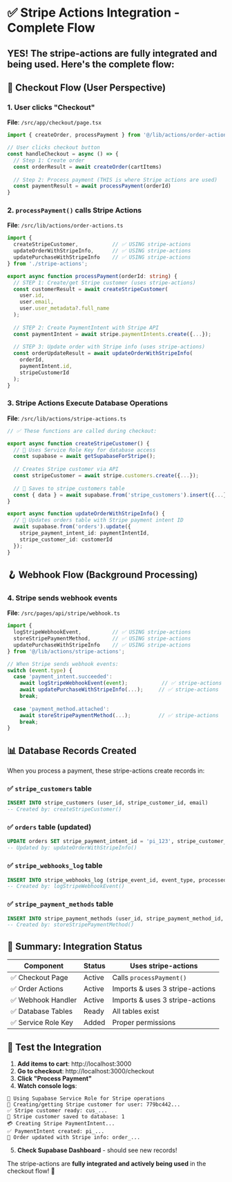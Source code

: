 # ✅ Stripe Actions Integration - Complete Flow

## **YES!** The stripe-actions are fully integrated and being used. Here's the complete flow:

## 🛒 **Checkout Flow (User Perspective)**

### 1. User clicks "Checkout" 
**File**: `/src/app/checkout/page.tsx`
```typescript
import { createOrder, processPayment } from '@/lib/actions/order-actions'

// User clicks checkout button
const handleCheckout = async () => {
  // Step 1: Create order
  const orderResult = await createOrder(cartItems)
  
  // Step 2: Process payment (THIS is where Stripe actions are used)
  const paymentResult = await processPayment(orderId)
}
```

### 2. `processPayment()` calls Stripe Actions
**File**: `/src/lib/actions/order-actions.ts`
```typescript
import { 
  createStripeCustomer,           // ✅ USING stripe-actions
  updateOrderWithStripeInfo,      // ✅ USING stripe-actions  
  updatePurchaseWithStripeInfo    // ✅ USING stripe-actions
} from './stripe-actions';

export async function processPayment(orderId: string) {
  // STEP 1: Create/get Stripe customer (uses stripe-actions)
  const customerResult = await createStripeCustomer(
    user.id, 
    user.email, 
    user.user_metadata?.full_name
  );
  
  // STEP 2: Create PaymentIntent with Stripe API
  const paymentIntent = await stripe.paymentIntents.create({...});
  
  // STEP 3: Update order with Stripe info (uses stripe-actions)
  const orderUpdateResult = await updateOrderWithStripeInfo(
    orderId,
    paymentIntent.id,
    stripeCustomerId
  );
}
```

### 3. Stripe Actions Execute Database Operations
**File**: `/src/lib/actions/stripe-actions.ts`
```typescript
// ✅ These functions are called during checkout:

export async function createStripeCustomer() {
  // 🔑 Uses Service Role Key for database access
  const supabase = await getSupabaseForStripe();
  
  // Creates Stripe customer via API
  const stripeCustomer = await stripe.customers.create({...});
  
  // 💾 Saves to stripe_customers table
  const { data } = await supabase.from('stripe_customers').insert({...});
}

export async function updateOrderWithStripeInfo() {
  // 💾 Updates orders table with Stripe payment intent ID
  await supabase.from('orders').update({
    stripe_payment_intent_id: paymentIntentId,
    stripe_customer_id: customerId
  });
}
```

## 🪝 **Webhook Flow (Background Processing)**

### 4. Stripe sends webhook events  
**File**: `/src/pages/api/stripe/webhook.ts`
```typescript
import { 
  logStripeWebhookEvent,          // ✅ USING stripe-actions
  storeStripePaymentMethod,       // ✅ USING stripe-actions
  updatePurchaseWithStripeInfo    // ✅ USING stripe-actions
} from '@/lib/actions/stripe-actions';

// When Stripe sends webhook events:
switch (event.type) {
  case 'payment_intent.succeeded':
    await logStripeWebhookEvent(event);           // ✅ stripe-actions
    await updatePurchaseWithStripeInfo(...);     // ✅ stripe-actions
    break;
    
  case 'payment_method.attached':
    await storeStripePaymentMethod(...);         // ✅ stripe-actions
    break;
}
```

## 📊 **Database Records Created**

When you process a payment, these stripe-actions create records in:

### ✅ `stripe_customers` table
```sql
INSERT INTO stripe_customers (user_id, stripe_customer_id, email)
-- Created by: createStripeCustomer()
```

### ✅ `orders` table (updated)
```sql
UPDATE orders SET stripe_payment_intent_id = 'pi_123', stripe_customer_id = 'cus_456'  
-- Updated by: updateOrderWithStripeInfo()
```

### ✅ `stripe_webhooks_log` table
```sql
INSERT INTO stripe_webhooks_log (stripe_event_id, event_type, processed, data)
-- Created by: logStripeWebhookEvent()
```

### ✅ `stripe_payment_methods` table
```sql
INSERT INTO stripe_payment_methods (user_id, stripe_payment_method_id, card_brand, card_last4)
-- Created by: storeStripePaymentMethod()
```

## 🎯 **Summary: Integration Status**

| Component | Status | Uses stripe-actions |
|-----------|--------|-------------------|
| ✅ Checkout Page | Active | Calls `processPayment()` |
| ✅ Order Actions | Active | Imports & uses 3 stripe-actions |  
| ✅ Webhook Handler | Active | Imports & uses 3 stripe-actions |
| ✅ Database Tables | Ready | All tables exist |
| ✅ Service Role Key | Added | Proper permissions |

## 🧪 **Test the Integration**

1. **Add items to cart**: http://localhost:3000
2. **Go to checkout**: http://localhost:3000/checkout  
3. **Click "Process Payment"**
4. **Watch console logs**:
```
🔑 Using Supabase Service Role for Stripe operations
🔄 Creating/getting Stripe customer for user: 779bc442...
✅ Stripe customer ready: cus_...
💾 Stripe customer saved to database: 1
💳 Creating Stripe PaymentIntent...
✅ PaymentIntent created: pi_...
💾 Order updated with Stripe info: order_...
```

5. **Check Supabase Dashboard** - should see new records!

The stripe-actions are **fully integrated and actively being used** in the checkout flow! 🎉